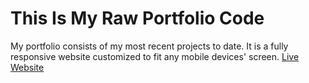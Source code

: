 # This Is My Raw Portfolio Code

My portfolio consists of my most recent projects to date. It is a fully responsive website customized to fit any mobile devices' screen. [Live Website](http://www.jstechstack.com)
